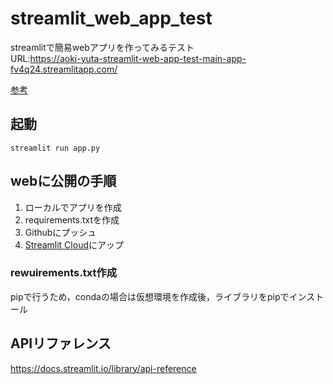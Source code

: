 # streamlit_web_app_test

streamlitで簡易webアプリを作ってみるテスト\
URL:https://aoki-yuta-streamlit-web-app-test-main-app-fv4q24.streamlitapp.com/

[参考](https://youtu.be/4nsTce1Oce8)

## 起動

~~~
streamlit run app.py
~~~

## webに公開の手順

1. ローカルでアプリを作成
2. requirements.txtを作成
3. Githubにプッシュ
4. [Streamlit Cloud](https://streamlit.io/cloud)にアップ
   
### rewuirements.txt作成
pipで行うため，condaの場合は仮想環境を作成後，ライブラリをpipでインストール

## APIリファレンス
https://docs.streamlit.io/library/api-reference